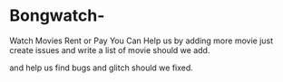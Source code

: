 # Bongwatch-
Watch Movies Rent or Pay
You Can Help us by adding more movie just create issues and write a list of movie should we add.

and help us find bugs and glitch should we fixed.

